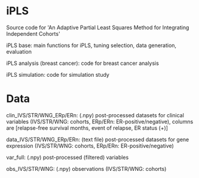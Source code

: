 # iPLS
Source code for 'An Adaptive Partial Least Squares Method for Integrating Independent Cohorts'

iPLS base: main functions for iPLS, tuning selection, data generation, evaluation

iPLS analysis (breast cancer): code for breast cancer analysis

iPLS simulation: code for simulation study

# Data
clin_IVS/STR/WNG_ERp/ERn: (.npy) post-processed datasets for clinical variables (IVS/STR/WNG: cohorts, ERp/ERn: ER-positive/negative), columns are [relapse-free survival months, event of relapse, ER status (+)]

data_IVS/STR/WNG_ERp/ERn: (text file) post-processed datasets for gene expression (IVS/STR/WNG: cohorts, ERp/ERn: ER-positive/negative)

var_full: (.npy) post-processed (filtered) variables

obs_IVS/STR/WNG: (.npy) observations (IVS/STR/WNG: cohorts)
